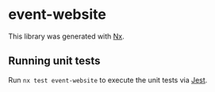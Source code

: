# event-website

This library was generated with [Nx](https://nx.dev).

## Running unit tests

Run `nx test event-website` to execute the unit tests via [Jest](https://jestjs.io).
